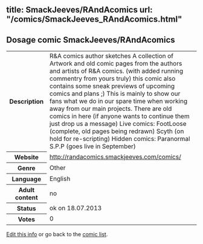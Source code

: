 title: SmackJeeves/RAndAcomics
url: "/comics/SmackJeeves_RAndAcomics.html"
---
Dosage comic SmackJeeves/RAndAcomics
-----------------------------------------

<p id="msg"></p>
<script type="text/javascript">
if (window.location.search === '?edit_info_mail=sent_ok') {
  var elem = document.getElementById("msg");
  elem.innerHTML = 'Edited information sucessfully sent for review, which is usually done daily. Thanks!';
  elem.className = 'ok';
}
</script>
<table class="comicinfo">
<tr>
<th>Description</th><td>R&amp;A comics author sketches A collection of Artwork and old comic pages from the authors and artists of R&amp;A comics. (with added running commentry from yours truly) this comic also contains some sneak previews of upcoming comics and plans ;) This is mainly to show our fans what we do in our spare time when working away from our main projects. There are old comics in here (if anyone wants to continue them just drop us a message) Live comics: FootLoose (complete, old pages being redrawn) Scyth (on hold for re-scripting) Hidden comics: Paranormal S.P.P (goes live in September)</td>
</tr>
<tr>
<th>Website</th><td><a href="http://randacomics.smackjeeves.com/comics/">http://randacomics.smackjeeves.com/comics/</a></td>
</tr>
<tr>
<th>Genre</th><td>Other</td>
</tr>
<tr>
<th>Language</th><td>English</td>
</tr>
<tr>
<th>Adult content</th><td>no</td>
</tr>
<tr>
<th>Status</th><td>ok on 18.07.2013</td>
</tr>
<tr>
<th>Votes</th><td>0</td>
</tr>
</table>

[Edit this info](SmackJeeves_RAndAcomics_edit.html) or go back to the [comic list](../comic-index.html).
